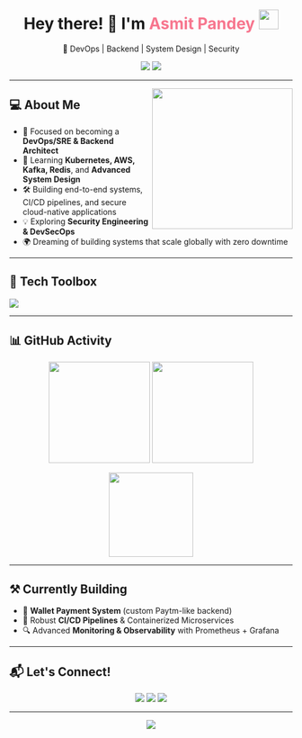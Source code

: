 <h1 align="center">
  Hey there! 👋 I'm <span style="color:#f7768e;">Asmit Pandey</span>
  <img src="https://media.giphy.com/media/hvRJCLFzcasrR4ia7z/giphy.gif" width="35" />
</h1>

<p align="center">
  🚀 DevOps | Backend | System Design | Security
</p>

<p align="center">
  <a href="mailto:asmitpandey41@gmail.com"><img src="https://img.shields.io/badge/Email-asmitpandey41@gmail.com-D14836?style=flat&logo=gmail&logoColor=white" /></a>
  <a href="https://github.com/asmitpandey"><img src="https://img.shields.io/github/followers/asmitpandey?label=Follow&style=social" /></a>
</p>

---

<img align="right" src="https://media.giphy.com/media/qgQUggAC3Pfv687qPC/giphy.gif" width="250" />

## 💻 About Me

- 🎯 Focused on becoming a **DevOps/SRE & Backend Architect**
- 🧠 Learning **Kubernetes, AWS, Kafka, Redis**, and **Advanced System Design**
- 🛠️ Building end-to-end systems, CI/CD pipelines, and secure cloud-native applications
- 💡 Exploring **Security Engineering & DevSecOps**
- 🌍 Dreaming of building systems that scale globally with zero downtime

---

## 🚀 Tech Toolbox

<img src="https://skillicons.dev/icons?i=linux,docker,kubernetes,aws,nginx,git,github,vscode,nodejs,typescript,mongodb,redis,kafka,graphql,bash&perline=7" />

---

## 📊 GitHub Activity

<p align="center">
  <img src="https://github-readme-stats.vercel.app/api?username=asmitpandey&show_icons=true&theme=tokyonight&count_private=true" height="180px"/>
  <img src="https://github-readme-streak-stats.herokuapp.com?user=asmitpandey&theme=tokyonight&hide_border=true" height="180px"/>
</p>

<p align="center">
  <img src="https://github-readme-stats.vercel.app/api/top-langs/?username=asmitpandey&layout=compact&theme=tokyonight" height="150px"/>
</p>

---

## ⚒️ Currently Building

- 🔧 **Wallet Payment System** (custom Paytm-like backend)
- 🧪 Robust **CI/CD Pipelines** & Containerized Microservices
- 🔍 Advanced **Monitoring & Observability** with Prometheus + Grafana

---

## 📬 Let's Connect!

<p align="center">
  <a href="mailto:asmitpandey41@gmail.com"><img src="https://img.shields.io/badge/Gmail-D14836?style=for-the-badge&logo=gmail&logoColor=white"/></a>
  <a href="https://linkedin.com/in/asmitpandey"><img src="https://img.shields.io/badge/LinkedIn-blue?style=for-the-badge&logo=linkedin&logoColor=white"/></a>
  <a href="https://github.com/asmitpandey"><img src="https://img.shields.io/badge/GitHub-171515?style=for-the-badge&logo=github&logoColor=white"/></a>
</p>

---

<p align="center">
  <img src="https://capsule-render.vercel.app/api?type=waving&height=120&text=Thanks%20for%20visiting!&fontAlign=40&fontColor=ffffff&desc=Keep%20Building%20%26%20Automating%20💡&descAlign=60&descAlignY=60&color=gradient" />
</p>
